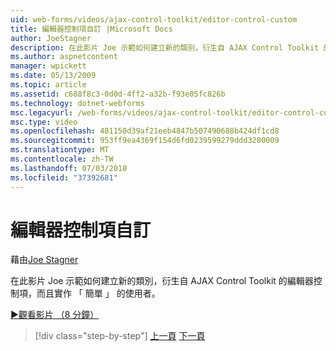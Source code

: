 ```yaml
---
uid: web-forms/videos/ajax-control-toolkit/editor-control-custom
title: 編輯器控制項自訂 |Microsoft Docs
author: JoeStagner
description: 在此影片 Joe 示範如何建立新的類別，衍生自 AJAX Control Toolkit 的編輯器控制項，而且實作 「 簡單 」 的使用者。
ms.author: aspnetcontent
manager: wpickett
ms.date: 05/13/2009
ms.topic: article
ms.assetid: c688f8c3-0d0d-4ff2-a32b-f93e05fc826b
ms.technology: dotnet-webforms
msc.legacyurl: /web-forms/videos/ajax-control-toolkit/editor-control-custom
msc.type: video
ms.openlocfilehash: 481150d39af21eeb4847b507490688b424df1cd8
ms.sourcegitcommit: 953ff9ea4369f154d6fd0239599279ddd3280009
ms.translationtype: MT
ms.contentlocale: zh-TW
ms.lasthandoff: 07/03/2018
ms.locfileid: "37392681"
---
```

<a name="editor-control-custom"></a>編輯器控制項自訂
====================
藉由[Joe Stagner](https://github.com/JoeStagner)

在此影片 Joe 示範如何建立新的類別，衍生自 AJAX Control Toolkit 的編輯器控制項，而且實作 「 簡單 」 的使用者。

[&#9654;觀看影片 （8 分鐘）](https://channel9.msdn.com/Blogs/ASP-NET-Site-Videos/editor-control-custom)

> [!div class="step-by-step"]
> [上一頁](editor-control.md)
> [下一頁](create-a-new-custom-extender.md)
